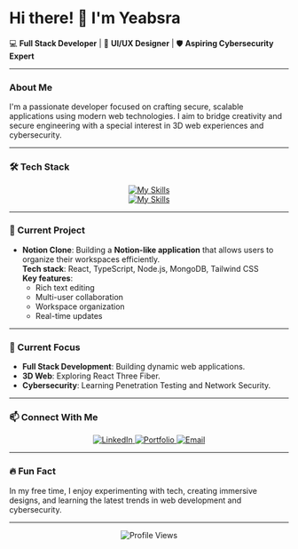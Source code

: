 # Hi there! 👋 I'm Yeabsra  

💻 **Full Stack Developer** | 🎨 **UI/UX Designer** | 🛡️ **Aspiring Cybersecurity Expert**  

---

### About Me  
I'm a passionate developer focused on crafting secure, scalable applications using modern web technologies. I aim to bridge creativity and secure engineering with a special interest in 3D web experiences and cybersecurity.

---

### 🛠️ Tech Stack  
<div align="center">

[![My Skills](https://skillicons.dev/icons?i=c,python,js,ts,react,nextjs,nodejs,nestjs,mongodb,postgres,threejs,graphql)](https://skillicons.dev)  
[![My Skills](https://skillicons.dev/icons?i=figma,tailwind,git,linux,vscode,django)](https://skillicons.dev)

</div>

---

### 🚀 Current Project  
- **Notion Clone**: Building a **Notion-like application** that allows users to organize their workspaces efficiently.  
  **Tech stack**: React, TypeScript, Node.js, MongoDB, Tailwind CSS  
  **Key features**:  
  - Rich text editing  
  - Multi-user collaboration  
  - Workspace organization  
  - Real-time updates

---

### 🌱 Current Focus  
- **Full Stack Development**: Building dynamic web applications.  
- **3D Web**: Exploring React Three Fiber.  
- **Cybersecurity**: Learning Penetration Testing and Network Security.

---

### 📫 Connect With Me  
<div align="center">

<a href="https://et.linkedin.com/in/yeabsra-gebriel-5b056a240" target="_blank">
  <img src="https://img.shields.io/badge/LinkedIn-0077B5?style=for-the-badge&logo=linkedin&logoColor=white" alt="LinkedIn"/>
</a>
<a href="https://www.yeabsra.com" target="_blank">
  <img src="https://img.shields.io/badge/Portfolio-000000?style=for-the-badge&logo=about.me&logoColor=white" alt="Portfolio"/>
</a>
<a href="mailto:yeabsragebriel@gmail.com">
  <img src="https://img.shields.io/badge/Email-D14836?style=for-the-badge&logo=gmail&logoColor=white" alt="Email"/>
</a>

</div>  

---

### 🔥 Fun Fact  
In my free time, I enjoy experimenting with tech, creating immersive designs, and learning the latest trends in web development and cybersecurity.

---

<div align="center">

![Profile Views](https://komarev.com/ghpvc/?username=CyberStackPro&color=blueviolet&style=flat-square)

</div>  
